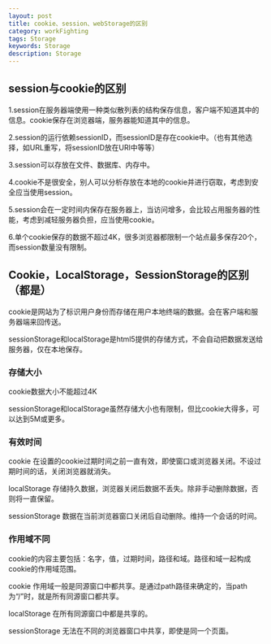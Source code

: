 ```yaml
---
layout: post
title: cookie、session、webStorage的区别
category: workFighting
tags: Storage
keywords: Storage
description: Storage
---
```


## session与cookie的区别

1.session在服务器端使用一种类似散列表的结构保存信息，客户端不知道其中的信息。cookie保存在浏览器端，服务器能知道其中的信息。

2.session的运行依赖sessionID，而sessionID是存在cookie中。（也有其他选择，如URL重写，将sessionID放在URl中等等）

3.session可以存放在文件、数据库、内存中。

4.cookie不是很安全，别人可以分析存放在本地的cookie并进行窃取，考虑到安全应当使用session。

5.session会在一定时间内保存在服务器上，当访问增多，会比较占用服务器的性能，考虑到减轻服务器负担，应当使用cookie。

6.单个cookie保存的数据不超过4K，很多浏览器都限制一个站点最多保存20个，而session数量没有限制。

## Cookie，LocalStorage，SessionStorage的区别（都是）

cookie是网站为了标识用户身份而存储在用户本地终端的数据。会在客户端和服务器端来回传送。

sessionStorage和localStorage是html5提供的存储方式，不会自动把数据发送给服务器，仅在本地保存。

### 存储大小
cookie数据大小不能超过4K

sessionStorage和localStorage虽然存储大小也有限制，但比cookie大得多，可以达到5M或更多。

### 有效时间
cookie 在设置的cookie过期时间之前一直有效，即使窗口或浏览器关闭。不设过期时间的话，关闭浏览器就消失。

localStorage 存储持久数据，浏览器关闭后数据不丢失。除非手动删除数据，否则将一直保留。

sessionStorage 数据在当前浏览器窗口关闭后自动删除。维持一个会话的时间。

### 作用域不同
cookie的内容主要包括：名字，值，过期时间，路径和域。路径和域一起构成cookie的作用域范围。

cookie 作用域一般是同源窗口中都共享。是通过path路径来确定的，当path为“/”时，就是所有同源窗口都共享。

localStorage 在所有同源窗口中都是共享的。

sessionStorage 无法在不同的浏览器窗口中共享，即使是同一个页面。





